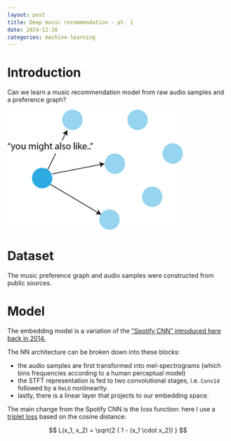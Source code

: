 ```yaml
---
layout: post
title: Deep music recommendation - pt. 1
date: 2024-12-16
categories: machine-learning
---
```



# Introduction 


<!-- ![Preference graph](prefs_graph.png "Preference graph") -->

Can we learn a music recommendation model from raw audio samples and a preference graph?

<img src="/images/prefs_graph.png" width=400/>




# Dataset

The music preference graph and audio samples were constructed from public sources.


# Model

The embedding model is a variation of the <a href="https://sander.ai/2014/08/05/spotify-cnns.html">"Spotify CNN" introduced here back in 2014.</a>

The NN architecture can be broken down into these blocks:

* the audio samples are first transformed into mel-spectrograms (which bins frequencies according to a human perceptual model)
* the STFT representation is fed to two convolutional stages, i.e. `Conv1d` followed by a `ReLU` nonlinearity.
* lastly, there is a linear layer that projects to our embedding space.

The main change from the Spotify CNN is the loss function: here I use a <a href="https://pytorch.org/docs/stable/generated/torch.nn.TripletMarginLoss.html">triplet loss</a> based on the cosine distance:

$$
L(x_1, x_2) = \sqrt{2 ( 1 - (x_1 \cdot x_2)) }
$$
